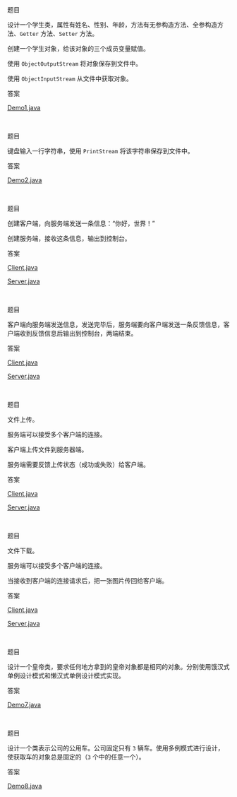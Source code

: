 题目

设计一个学生类，属性有姓名、性别、年龄，方法有无参构造方法、全参构造方法、`Getter` 方法、`Setter` 方法。

创建一个学生对象，给该对象的三个成员变量赋值。

使用 `ObjectOutputStream` 将对象保存到文件中。

使用 `ObjectInputStream` 从文件中获取对象。

答案

[Demo1.java](./src/day12/demo1/Demo1.java)

<br>

题目

键盘输入一行字符串，使用 `PrintStream` 将该字符串保存到文件中。

答案

[Demo2.java](./src/day12/demo2/Demo2.java)

<br>

题目

创建客户端，向服务端发送一条信息：“你好，世界！”

创建服务端，接收这条信息，输出到控制台。 

答案

[Client.java](./src/day12/demo3/Client.java)

[Server.java](./src/day12/demo3/Server.java)

<br>

题目

客户端向服务端发送信息，发送完毕后，服务端要向客户端发送一条反馈信息，客户端收到反馈信息后输出到控制台，两端结束。

答案

[Client.java](./src/day12/demo4/Client.java)

[Server.java](./src/day12/demo4/Server.java)

<br>

题目

文件上传。

服务端可以接受多个客户端的连接。

客户端上传文件到服务器端。

服务端需要反馈上传状态（成功或失败）给客户端。

答案

[Client.java](./src/day12/demo5/Client.java)

[Server.java](./src/day12/demo5/Server.java)

<br>

题目

文件下载。

服务端可以接受多个客户端的连接。

当接收到客户端的连接请求后，把一张图片传回给客户端。

答案

[Client.java](./src/day12/demo6/Client.java)

[Server.java](./src/day12/demo6/Server.java)

<br>

题目

设计一个皇帝类，要求任何地方拿到的皇帝对象都是相同的对象。分别使用饿汉式单例设计模式和懒汉式单例设计模式实现。

答案

[Demo7.java](./src/day12/demo7/Demo7.java)

<br>

题目

设计一个类表示公司的公用车。公司固定只有 `3` 辆车。使用多例模式进行设计，使获取车的对象总是固定的（`3` 个中的任意一个）。

答案

[Demo8.java](./src/day12/demo8/Demo8.java)